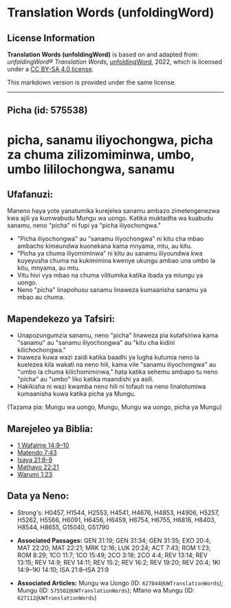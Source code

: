 # Translation Words (unfoldingWord)

## License Information

**Translation Words (unfoldingWord)** is based on and adapted from: _unfoldingWord® Translation Words_, [unfoldingWord](https://unfoldingword.org/utw), 2022, which is licensed under a [CC BY-SA 4.0 license](https://creativecommons.org/licenses/by-sa/4.0/legalcode.en).

This markdown version is provided under the same license.



--------------------------------

## Picha (id: 575538)

picha, sanamu iliyochongwa, picha za chuma zilizomiminwa, umbo, umbo lililochongwa, sanamu
==========================================================================================

Ufafanuzi:
----------

Maneno haya yote yanatumika kurejelea sanamu ambazo zimetengenezwa kwa ajili ya kumwabudu Mungu wa uongo. Katika muktadha wa kuabudu sanamu, neno "picha" ni fupi ya "picha iliyochongwa."

* "Picha iliyochongwa" au "sanamu iliyochongwa" ni kitu cha mbao ambacho kimeundwa kuonekana kama mnyama, mtu, au kitu.
* “Picha ya chuma iliyomiminwa” ni kitu au sanamu iliyoundwa kwa kuyeyusha chuma na kukimimina kwenye ukungu ambao una umbo la kitu, mnyama, au mtu.
* Vitu hivi vya mbao na chuma vilitumika katika ibada ya miungu ya uongo.
* Neno "picha" linapohusu sanamu linaweza kumaanisha sanamu ya mbao au chuma.

Mapendekezo ya Tafsiri:
-----------------------

* Unapozungumzia sanamu, neno "picha" linaweza pia kutafsiriwa kama "sanamu" au "sanamu iliyochongwa" au "kitu cha kidini kilichochongwa."
* Inaweza kuwa wazi zaidi katika baadhi ya lugha kutumia neno la kuelezea kila wakati na neno hili, kama vile "sanamu iliyochongwa" au "umbo la chuma kilichomiminwa," hata katika sehemu ambapo tu neno "picha" au "umbo" liko katika maandishi ya asili.
* Hakikisha ni wazi kwamba neno hili ni tofauti na neno linalotumiwa kumaanisha kuwa katika picha ya Mungu.

(Tazama pia: Mungu wa uongo, Mungu, Mungu wa uongo, picha ya Mungu)

Marejeleo ya Biblia:
--------------------

* [1 Wafalme 14:9–10](https://ref.ly/1Kgs14:9-1Kgs14:10)
* [Matendo 7:43](https://ref.ly/Acts7:43)
* [Isaya 21:8–9](https://ref.ly/Isa21:8-Isa21:9)
* [Mathayo 22:21](https://ref.ly/Matt22:21)
* [Warumi 1:23](https://ref.ly/Rom1:23)

Data ya Neno:
-------------

* Strong's: H0457, H1544, H2553, H4541, H4676, H4853, H4906, H5257, H5262, H5566, H6091, H6456, H6459, H6754, H6755, H6816, H8403, H8544, H8655, G15040, G51790

* **Associated Passages:** GEN 31:19; GEN 31:34; GEN 31:35; EXO 20:4; MAT 22:20; MAT 22:21; MRK 12:16; LUK 20:24; ACT 7:43; ROM 1:23; ROM 8:29; 1CO 11:7; 1CO 15:49; 2CO 3:18; 2CO 4:4; REV 13:14; REV 13:15; REV 14:9; REV 14:11; REV 15:2; REV 16:2; REV 19:20; REV 20:4; 1KI 14:9–1KI 14:10; ISA 21:8–ISA 21:9
* **Associated Articles:** Mungu wa Uongo (ID: `627044@UWTranslationWords`); Mungu (ID: `575502@UWTranslationWords`); Mfano wa Mungu (ID: `627112@UWTranslationWords`)

